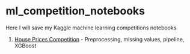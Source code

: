 # ml_competition_notebooks
Here I will save my Kaggle machine learning competitions notebooks

1) [House Prices Competition](house_prices_competition/house_prices_competition.ipynb) - Preprocessing, missing values, pipeline, XGBoost
